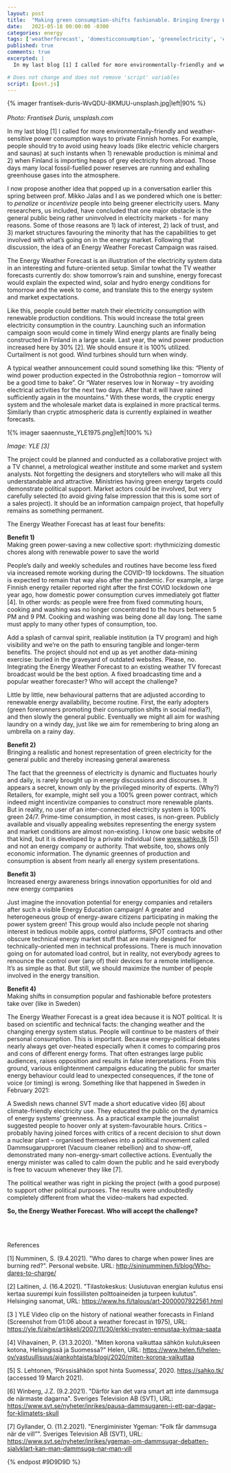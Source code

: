 ```yaml
---
layout: post
title:  "Making green consumption-shifts fashionable. Bringing Energy Weather Forecast on TV!"
date:   2021-05-18 00:00:00 -0300
categories: energy
tags: ['weatherforecast', 'domesticconsumption', 'greenelectricity', 'energycitizenship', 'energymarket', 'windpower', 'utopia', 'reality', 'collectivesport', 'TV']
published: true
comments: true
excerpted: |
  In my last blog [1] I called for more environmentally-friendly and weather-sensitive power consumption ways to private Finnish homes. For example, people should try to avoid using heavy loads (like electric vehicle chargers and saunas) at such instants when 1) renewable production is minimal and 2) when Finland is importing heaps of grey electricity from abroad. Those days many local fossil-fuelled power reserves are running and exhaling greenhouse gases into the atmosphere.

# Does not change and does not remove 'script' variables
script: [post.js]
---
```

{% imager frantisek-duris-WvQDU-8KMUU-unsplash.jpg|left|90% %}
<br>
<br>
<i>Photo: Frantisek Duris, unsplash.com</i>
<div style="clear:both;"></div>

In my last blog [1] I called for more environmentally-friendly and weather-sensitive power consumption ways to private Finnish homes. For example, people should try to avoid using heavy loads (like electric vehicle chargers and saunas) at such instants when 1) renewable production is minimal and 2) when Finland is importing heaps of grey electricity from abroad. Those days many local fossil-fuelled power reserves are running and exhaling greenhouse gases into the atmosphere.

I now propose another idea that popped up in a conversation earlier this spring between prof. Mikko Jalas and I as we pondered which one is better: to <i>penalize</i> or <i>incentivize</i> people into being greener electricity users. Many researchers, us included, have concluded that one major obstacle is the general public being rather uninvolved in electricity markets - for many reasons. Some of those reasons are  1) lack of interest, 2) lack of trust, and 3)  market structures  favouring the minority that has the capabilities to get involved with what’s going on in the energy market. Following that discussion, the idea of an Energy Weather Forecast Campaign was raised.

The Energy Weather Forecast is an illustration of the electricity system data in an interesting and future-oriented setup. Similar towhat the TV weather forecasts currently do: show tomorrow’s rain and sunshine, energy forecast would explain the expected wind, solar and hydro energy conditions for tomorrow and the week to come, and translate this to the energy system and market expectations.

Like this, people could better match their electricity consumption with renewable production conditions. This would increase the total green electricity consumption in the country. Launching such an information campaign soon would come in  timely Wind energy plants are finally being constructed in Finland in a large scale. Last year, the wind power production increased here by 30% [2]. We should ensure it is 100% utilized. Curtailment is not good. Wind turbines should turn when windy.

A typical weather announcement could sound something like this: “Plenty of wind power production expected in the Ostrobothnia region – tomorrow will be a good time to bake”. Or “Water reserves low in Norway – try avoiding electrical activities for the next two days. After that it will have rained sufficiently again in the mountains.” With these words, the cryptic energy system and the wholesale market data is explained in more practical terms. Similarly than cryptic atmospheric data is currently explained in weather forecasts.

1{% imager saaennuste_YLE1975.png|left|100% %}

<i>Image: YLE [3]</i>

The project could be planned and conducted as a collaborative project with a TV channel, a metrological weather institute and some market and system analysts. Not forgetting the designers and storytellers who will make all this understandable and attractive. Ministries having green energy targets could demonstrate political support. Market actors could be involved, but very carefully selected (to avoid giving false impression that this is some sort of a sales project). It should be an information campaign project, that hopefully remains as something permanent.

The Energy Weather Forecast has at least four benefits:

<b>Benefit 1)</b><br>
Making green power-saving a new collective sport: rhythmicizing domestic chores along with renewable power to save the world

People’s daily and weekly schedules and routines have become less fixed via increased  remote working during the COVID-19 lockdowns. The situation is expected to remain that way also after the pandemic. For example, a large Finnish energy retailer reported right after the first COVID lockdown one year ago, how domestic power consumption curves immediately got flatter [4]. In other words: as people were free from fixed commuting hours, cooking and washing was no longer concentrated to the hours between 5 PM and 9 PM. Cooking and washing was being done all day long. The same must apply to many other types of consumption, too.

Add a splash of carnval spirit, realiable institution (a TV program) and high visibility and we’re on the path to ensuring tangible and longer-term benefits. The project should not end up as yet another data-mining exercise:  buried in the graveyard of outdated websites. Please, no. Integrating the Energy Weather Forecast to an existing weather TV forecast broadcast would be the best option. A fixed broadcasting time and a popular weather forecaster? Who will accept the challenge?

Little by little, new behavioural patterns that are adjusted according to renewable energy availability, become routine. First, the early adopters (green forerunners promoting their consumption shifts in social media?), and then slowly the general public. Eventually we might all aim for washing laundry on a windy day, just like we aim for remembering to bring along an umbrella on a rainy day.

<b>Benefit 2)</b><br>
Bringing a realistic and honest representation of green electricity for the general public and thereby increasing general awareness

The fact that the greenness of electricity is dynamic and fluctuates hourly and daily, is rarely brought up in energy discussions and discourses. It appears  a secret, known only by the privileged minority of experts. (Why?) Retailers, for example, might sell you a 100% green power contract, which indeed might incentivize companies to construct more renewable plants. But in reality, no user of an inter-connected electricity system is 100% green 24/7. Prime-time consumption, in most cases, is non-green. Publicly available and visually appealing websites representing the energy system and market conditions are almost non-existing. I know one basic website of that kind, but it is developed by a private individual (see www.sahko.tk [5]) and not an energy company or authority. That website, too, shows only economic information. The dynamic greennes of production and consumption is absent from nearly all energy system presentations.

<b>Benefit 3)</b><br>
Increased energy awareness brings innovation opportunities for old and new energy companies

Just imagine the innovation potential for energy companies and retailers after such a visible Energy Education campaign! A greater and heterogeneous group of energy-aware citizens participating in making the power system green! This group would also include people not sharing interest in tedious mobile apps, control platforms, SPOT contracts and other obscure technical energy market stuff that are mainly designed for technically-oriented men in technical professions. There is much innovation going on for automated load control, but in reality, not everybody agrees to renounce the control over (any of) their devices for a remote intelligence. It’s as simple as that. But still, we should maximize the number of people involved in the energy transition.

<b>Benefit 4)</b><br>
Making shifts in consumption popular and fashionable before protesters take over (like in Sweden)

The Energy Weather Forecast is a great idea because it is NOT political. It is based  on scientific and technical facts: the changing weather and the changing energy system status. People will continue to be masters of their personal consumption. This is important. Because energy-political debates nearly always get over-heated especially when it comes to comparing pros and cons of different energy forms. That often estranges large public audiences, raises opposition and results in false interpretations. From this ground, various enlightenment campaigns educating the public for smarter energy behaviour could lead to unexpected consequences, if the tone of voice (or timing) is wrong. Something like that happened in Sweden in February 2021:

A Swedish news channel SVT made a short educative video [6] about climate-friendly electricity use. They educated the public on the dynamics of energy systems’ greenness. As a practical example the journalist suggested people to hoover only at system-favourable hours. Critics – probably having joined forces with critics of a recent decision to shut down a nuclear plant – organised themselves into a political movement called Dammsugarupproret (Vacuum cleaner rebellion) and to show-off, demonstrated many non-energy-smart collective actions. Eventually the energy minister was called to calm down the public and he said everybody is free to vacuum whenever they like [7].

The political weather was right in picking the project (with a good purpose) to support other political purposes. The results were undoubtedly completely different from what  the video-makers had expected.

<b>So, the Energy Weather Forecast. Who will accept the challenge?</b>

<div style="clear:both;"></div>
<div style="clear:both;"></div>
<br>
<br>

References

[1] Numminen, S. (9.4.2021). "Who dares to charge when power lines are burning red?". Personal website. URL: http://sininumminen.fi/blog/Who-dares-to-charge/

[2] Laitinen, J. (16.4.2021). "Tilastokeskus: Uusiutuvan energian kulutus ensi kertaa suurempi kuin fossiilisten polttoaineiden ja turpeen kulutus". Helsinging sanomat, URL: https://www.hs.fi/talous/art-2000007922561.html

[3 ] YLE Video clip on the history of national weather forecasts in Finland (Screenshot from 01:06 about a weather forecast in 1975), URL: https://yle.fi/aihe/artikkeli/2007/11/30/erkki-nysten-ennustaa-kylmaa-saata

[4] Vihavainen, P. (31.3.2020). "Miten korona vaikuttaa sähkön kulutukseen kotona, Helsingissä ja Suomessa?" Helen, URL: https://www.helen.fi/helen-oy/vastuullisuus/ajankohtaista/blogi/2020/miten-korona-vaikuttaa

[5] S. Lehtonen, ‘Pörssisähkön spot hinta Suomessa’, 2020. https://sahko.tk/ (accessed 19 March 2021).

[6] Winberg, J.Z. (9.2.2021). "Därför kan det vara smart att inte dammsuga de närmaste dagarna". Sveriges Television AB (SVT), URL: https://www.svt.se/nyheter/inrikes/pausa-dammsugaren-i-ett-par-dagar-for-klimatets-skull

[7] Gyllander, O. (11.2.2021). "Energiminister Ygeman: ”Folk får dammsuga när de vill”". Sveriges Television AB (SVT), URL: https://www.svt.se/nyheter/inrikes/ygeman-om-dammsugar-debatten-sjalvklart-kan-man-dammsuga-nar-man-vill


{% endpost #9D9D9D %}
